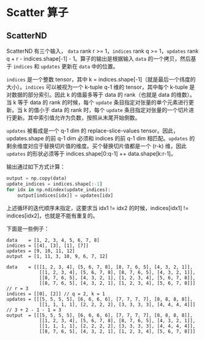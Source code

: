 # Scatter 算子
## ScatterND

ScatterND 有三个输入， `data` rank r >= 1，`indices` rank q >= 1，`updates` rank q + r - indices.shape[-1] - 1。算子的输出是根据输入 `data` 的一个拷贝，然后基于 `indices` 和 `updates` 更新在 `data` 中的位置。

`indices` 是一个整数 tensor，其中 k = indices.shape[-1]（就是最后一个纬度的大小）。`indices` 可以被视为一个 k-tuple q-1 维的 tensor，其中每个 k-tuple 是对数据的部分索引。因此 k 的值最多等于 data 的 rank（也就是 data 的维数）。当 k 等于 data 的 rank 的时候，每个 `update` 条目指定对张量的单个元素进行更新。当 k 的值小于 data 的 rank 时，每个 `update` 条目指定对张量的一个切片进行更新。其中索引值允许为负数，按照从末尾开始倒数。

`updates` 被看成是一个 q-1 dim 的 replace-slice-values tensor。因此，updates.shape 的前 q-1 dim 必须和 indices 的前 q-1 dim 相匹配。`updates` 的剩余维度对应于替换切片值的维度。买个替换切片值都是一个 (r-k) 维，因此 `updates` 的形状必须等于 indices.shape[0:q-1] ++ data.shape[k:r-1]。

输出通过如下方式计算：

```python
output = np.copy(data)
update_indices = indices.shape[:-1]
for idx in np.ndindex(update_indices):
    output[indices[idx]] = updates[idx]
```

上述循环的迭代顺序未指定，这要求当 idx1 != idx2 的时候，indices[idx1] != indices[idx2]，也就是不能有重复的。

下面是一些例子：

```
data    = [1, 2, 3, 4, 5, 6, 7, 8]
indices = [[4], [3], [1], [7]]
updates = [9, 10, 11, 12]
output  = [1, 11, 3, 10, 9, 6, 7, 12]
```

```
data    = [[[1, 2, 3, 4], [5, 6, 7, 8], [8, 7, 6, 5], [4, 3, 2, 1]],
            [[1, 2, 3, 4], [5, 6, 7, 8], [8, 7, 6, 5], [4, 3, 2, 1]],
            [[8, 7, 6, 5], [4, 3, 2, 1], [1, 2, 3, 4], [5, 6, 7, 8]],
            [[8, 7, 6, 5], [4, 3, 2, 1], [1, 2, 3, 4], [5, 6, 7, 8]]] // r = 3
indices = [[0], [2]] // q = 2, k = 1
updates = [[[5, 5, 5, 5], [6, 6, 6, 6], [7, 7, 7, 7], [8, 8, 8, 8]],
            [[1, 1, 1, 1], [2, 2, 2, 2], [3, 3, 3, 3], [4, 4, 4, 4]]] // 3 + 2 - 1 - 1 = 3
output  = [[[5, 5, 5, 5], [6, 6, 6, 6], [7, 7, 7, 7], [8, 8, 8, 8]],
            [[1, 2, 3, 4], [5, 6, 7, 8], [8, 7, 6, 5], [4, 3, 2, 1]],
            [[1, 1, 1, 1], [2, 2, 2, 2], [3, 3, 3, 3], [4, 4, 4, 4]],
            [[8, 7, 6, 5], [4, 3, 2, 1], [1, 2, 3, 4], [5, 6, 7, 8]]]
```